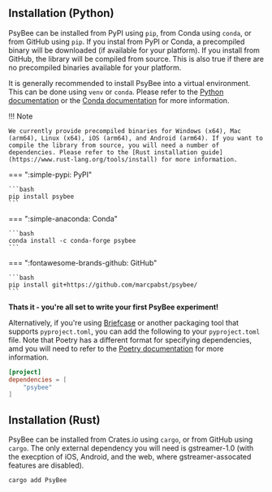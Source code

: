 ## Installation (Python)

PsyBee can be installed from PyPI using `pip`, from Conda using `conda`, or from GitHub using `pip`. If you instal from PyPI or Conda, a precompiled binary will be downloaded (if available for your platform). If you install from GitHub, the library will be compiled from source. This is also true if there are no precompiled binaries available for your platform. 

It is generally recommended to install PsyBee into a virtual environment. This can be done using `venv` or `conda`. Please refer to the [Python documentation](https://docs.python.org/3/library/venv.html) or the [Conda documentation](https://docs.conda.io/projects/conda/en/latest/user-guide/tasks/manage-environments.html) for more information.

!!! Note

    We currently provide precompiled binaries for Windows (x64), Mac (arm64), Linux (x64), iOS (arm64), and Android (arm64). If you want to compile the library from source, you will need a number of dependencies. Please refer to the [Rust installation guide](https://www.rust-lang.org/tools/install) for more information.


=== ":simple-pypi: PyPI"

    ```bash
    pip install psybee
    ```

=== ":simple-anaconda: Conda"

    ```bash
    conda install -c conda-forge psybee
    ```

=== ":fontawesome-brands-github: GitHub"

    ```bash
    pip install git+https://github.com/marcpabst/psybee/
    ```
**Thats it - you're all set to write your first PsyBee experiment!**

Alternatively, if you're using [Briefcase](https://beeware.org/project/projects/tools/briefcase/) or another packaging tool that supports `pyproject.toml`, you can add the following to your `pyproject.toml` file. Note that Poetry has a different format for specifying dependencies, amd you will need to refer to the [Poetry documentation](https://python-poetry.org/docs/) for more information.

```toml
[project]
dependencies = [
    "psybee"
]
```



## Installation (Rust)

PsyBee can be installed from Crates.io using `cargo`, or from GitHub using `cargo`. The only external dependency you will need is gstreamer-1.0 (with the execption of iOS, Android, and the web, where gstreamer-assocated features are disabled).

```bash
cargo add PsyBee
```